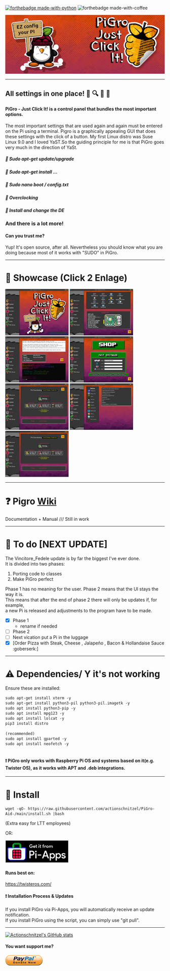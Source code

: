 [![forthebadge made-with-python](http://ForTheBadge.com/images/badges/made-with-python.svg)](https://www.python.org/)
![forthebadge made-with-coffee](https://github.com/actionschnitzel/PiGro-Aid-/blob/gh-pages/powered-by-coffee.svg)

![GUI](https://github.com/actionschnitzel/tingsandstuff/blob/main/header%20X.png)

---

## All settings in one place! :key: :mag: :hammer: :toilet:

#### PiGro - Just Click It! is a control panel that bundles the most important options.

The most important settings that are used again and again must be entered on the Pi using a terminal.
Pigro is a graphically appealing GUI that does these settings with the click of a button.
My first Ĺinux distro was Suse Linux 9.0 and I loved YaST.So the guiding principle for me is that PiGro goes very much in the direction of YaSt.

##### :wrench: Sudo apt-get update/upgrade

##### :wrench: Sudo apt-get install ...

##### :wrench: Sudo nano boot / config.txt

##### :wrench: Overclocking

##### :wrench: Install and change the DE

### And there is a lot more!

#### Can you trust me?

Yup! It's open source, after all.
Nevertheless you should know what you are doing because most of it works with "SUDO" in PiGro.

---

# :doughnut: Showcase (Click 2 Enlage)

<img src="https://github.com/actionschnitzel/tingsandstuff/blob/main/pigro_pix/welcome.png" width="200"> <img src="https://github.com/actionschnitzel/tingsandstuff/blob/main/pigro_pix/system.png" width="200"> <img src="https://github.com/actionschnitzel/tingsandstuff/blob/main/pigro_pix/update.png" width="200"> <img src="https://github.com/actionschnitzel/tingsandstuff/blob/main/pigro_pix/installer.png" width="200"> <img src="https://github.com/actionschnitzel/tingsandstuff/blob/main/pigro_pix/tuning.png" width="200"> <img src="https://github.com/actionschnitzel/tingsandstuff/blob/main/pigro_pix/link.png" width="200"> <img src="https://github.com/actionschnitzel/tingsandstuff/blob/main/pigro_pix/tuning.png" width="200">

---

# :question: Pigro [Wiki](https://github.com/actionschnitzel/PiGro-Aid-/wiki)

Documentation + Manual /// Still in work

---

# :rocket: To do [NEXT UPDATE]

The Vincitore_Fedele update is by far the biggest I've ever done.  
It is divided into two phases:

1. Porting code to classes
2. Make PiGro perfect

Phase 1 has no meaning for the user. Phase 2 means that the UI stays the way it is.  
This means that after the end of phase 2 there will only be updates if, for example,  
a new Pi is released and adjustments to the program have to be made.

- [x] Phase 1
  - rename if needed
- [ ] Phase 2
- [ ] Next vication put a Pi in the luggage
- [x] [Order Pizza with Steak, Cheese , Jalapeño , Bacon & Hollandaise Sauce :goberserk:]

---

# :warning: Dependencies/ Y it's not working

Ensure these are installed:

```
sudo apt-get install xterm -y
sudo apt-get install python3-pil python3-pil.imagetk -y
sudo apt install python3-pip -y
sudo apt install mpg123 -y
sudo apt install lolcat -y
pip3 install distro

(recommended)
sudo apt install gparted -y
sudo apt install neofetch -y


```

#### :exclamation: PiGro only works with Raspberry Pi OS and systems based on it(e.g. Twister OS), as it works with APT and .deb integrations.

---

# :floppy_disk: Install

```
wget -qO- https://raw.githubusercontent.com/actionschnitzel/PiGro-Aid-/main/install.sh |bash
```

(Extra easy for LTT employees)

OR:

[![badge](https://github.com/Botspot/pi-apps/blob/master/icons/badge.png?raw=true)](https://github.com/Botspot/pi-apps)

#### Runs best on:

https://twisteros.com/

#### :exclamation: Installation Process & Updates

If you install PiGro via Pi-Apps, you will automatically receive an update notification.  
If you install PiGro using the script, you can simply use "git pull".

---

[![Actionschnitzel's GitHub stats](https://github-readme-stats.vercel.app/api?username=actionschnitzel)](https://github.com/actionschnitzel/github-readme-stats)

#### You want support me?

[![badge](https://github.com/actionschnitzel/tingsandstuff/blob/main/kisspng-donation-computer-icons-portable-network-graphics-5b972c7ded3449.9709889315366339819716.png)](https://paypal.me/actionschnitzel?locale.x=de_DE)
